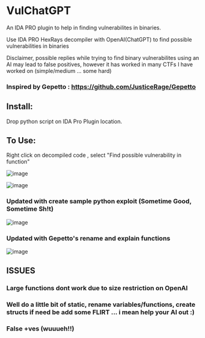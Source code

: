 # VulChatGPT

An IDA PRO plugin to help in finding vulnerabilites in binaries.

Use IDA PRO HexRays decompiler with OpenAI(ChatGPT) to find possible vulnerabilities in binaries 

Disclaimer, possible replies while trying to find binary vulnerabilites using an AI may lead to false positives, however it has worked in many CTFs I have worked on (simple/medium ... some hard)

### Inspired by Gepetto : https://github.com/JusticeRage/Gepetto

## Install:

Drop python script on IDA Pro Plugin location.

## To Use:

Right click on decompiled code , select "Find possible vulnerability in function"

![image](https://user-images.githubusercontent.com/118329900/209662066-8eb6fa58-334f-4f5f-b3fd-534baf8bca62.png)

![image](https://user-images.githubusercontent.com/118329900/209662336-336257d8-2524-4879-a5ce-3d4acc3808cb.png)

### Updated with create sample python exploit (Sometime Good, Sometime Sh!t)

![image](https://user-images.githubusercontent.com/118329900/211160190-d077a4b3-f49f-4696-b618-134ae10a6d9a.png)

### Updated with Gepetto's rename and explain functions 

![image](https://user-images.githubusercontent.com/118329900/220962130-3b82708b-f228-4053-a85d-342c5df9eea4.png)



## ISSUES
### Large functions dont work due to size restriction on OpenAI
### Well do a little bit of static, rename variables/functions, create structs if need be add some FLIRT  ... i mean help your AI out :)
### False +ves (wuuueh!!)
